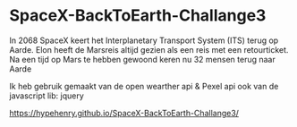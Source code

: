 # SpaceX-BackToEarth-Challange3
In 2068 SpaceX keert het Interplanetary Transport System (ITS) terug op Aarde. Elon heeft de Marsreis altijd gezien als een reis met een retourticket. Na een tijd op Mars te hebben gewoond keren nu 32 mensen terug naar Aarde

Ik heb gebruik gemaakt van de open wearther api & Pexel api 
ook van de javascript lib: jquery 



https://hypehenry.github.io/SpaceX-BackToEarth-Challange3/